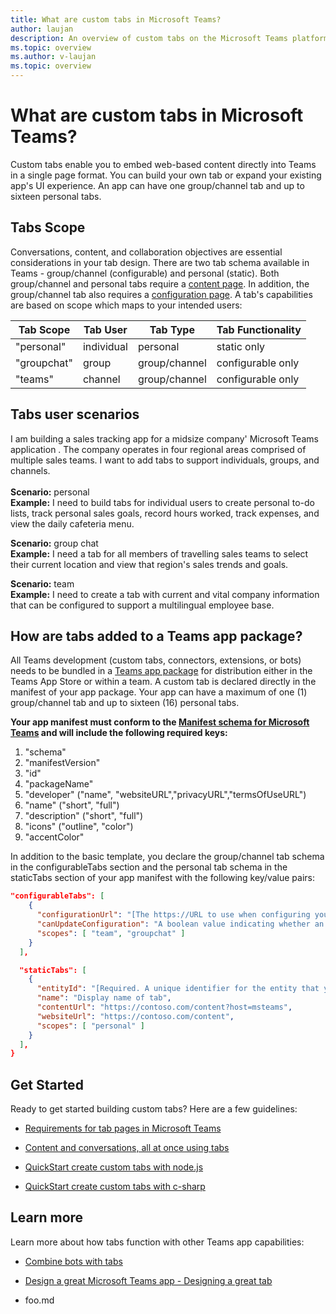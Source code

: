 ```yaml
---
title: What are custom tabs in Microsoft Teams?
author: laujan
description: An overview of custom tabs on the Microsoft Teams platform
ms.topic: overview
ms.author: v-laujan
ms.topic: overview
---
```

# What are custom tabs in Microsoft Teams?

Custom tabs enable you to embed web-based content directly into Teams in a single page format. You can build your own tab or expand your existing app's UI experience. An app can have one group/channel tab and up to sixteen personal tabs.

## Tabs Scope

Conversations, content, and collaboration objectives are essential considerations in your tab design. There are two tab schema available in Teams - group/channel (configurable) and personal (static). Both group/channel and personal tabs require a [content page](/msteams-platform/_old/concepts/tabs/tabs-content.md). In addition, the group/channel tab also requires a [configuration page](/msteams-platform/_old/concepts/tabs/tabs-configuration.md). A tab's capabilities are based on scope which maps to your intended users:

|Tab Scope|Tab User|Tab Type| Tab Functionality |
| --- | ---| --- | --- |
|"personal"|individual|personal|static only|
|"groupchat"|group| group/channel|configurable only|
|"teams"|channel| group/channel|configurable only|

## Tabs user scenarios

I am building a sales tracking app for a midsize company' Microsoft Teams application . The company operates in four regional areas comprised of multiple sales teams. I want to add tabs to support individuals, groups, and channels. \
\
**Scenario:** personal \
**Example:** I need to build tabs for individual users to create personal to-do lists, track  personal sales goals, record hours worked, track expenses, and view the daily cafeteria menu.

**Scenario:** group chat \
**Example:** I need a tab for all members of travelling sales teams to select their current location and view that region's sales trends and goals.

**Scenario:** team \
**Example:** I need to create a tab with current and vital company information that can be configured to support a multilingual employee base.

## How are tabs added to a Teams app package?

All Teams development (custom tabs, connectors, extensions, or bots) needs to be bundled in a [Teams app package](/msteams-platform/_old/concepts/apps/apps-package.md) for distribution either in the Teams App Store or within a team. A custom tab is declared directly in the manifest of your app package. Your app can have a maximum of one (1) group/channel tab and up to sixteen (16) personal tabs.

**Your app manifest must conform to the [Manifest schema for Microsoft Teams](/msteams-platform/_old/resources/schema/manifest-schema.md) and will include the following required keys:**

1. "schema"
1. "manifestVersion"
1. "id"
1. "packageName"
1. "developer" ("name", "websiteURL","privacyURL","termsOfUseURL")
1. "name" ("short", "full")
1. "description" ("short", "full")
1. "icons" ("outline", "color")
1. "accentColor"

In addition to the basic template, you declare the group/channel tab schema in the configurableTabs section and the personal tab schema in the staticTabs section of your app manifest with the following key/value pairs:

```json
"configurableTabs": [
    {
      "configurationUrl": "[The https://URL to use when configuring your tab.]",
      "canUpdateConfiguration": "A boolean value indicating whether an instance of your tab's configuration can be updated by the user after creation. Default: "true"]",
      "scopes": [ "team", "groupchat" ]
    }
  ],
```

```json
  "staticTabs": [
    {
      "entityId": "[Required. A unique identifier for the entity that your tab displays]",
      "name": "Display name of tab",
      "contentUrl": "https://contoso.com/content?host=msteams",
      "websiteUrl": "https://contoso.com/content",
      "scopes": [ "personal" ]
    }
  ],
}
```

## Get Started

Ready to get started building custom tabs? Here are a few guidelines:

- [Requirements for tab pages in Microsoft Teams](/msteams-platform/_old/concepts/tabs/tabs-requirements.md)

- [Content and conversations, all at once using tabs](/msteams-platform/_old/resources/design/framework/tabs.md)

- [QuickStart create custom tabs with node.js](/msteams-platform/tabs/quickstarts/create-custom-tabs-with-node-js.md)

- [QuickStart create custom tabs with c-sharp](quickstart/foo.md)

## Learn more

Learn more about how tabs function with other Teams app capabilities:

- [Combine bots with tabs](/msteams-platform/_old/concepts/bots/bots-with-tabs.md)

- [Design a great Microsoft Teams app - Designing a great tab](/msteams-platform/_old/get-started/design.md)

- foo.md
